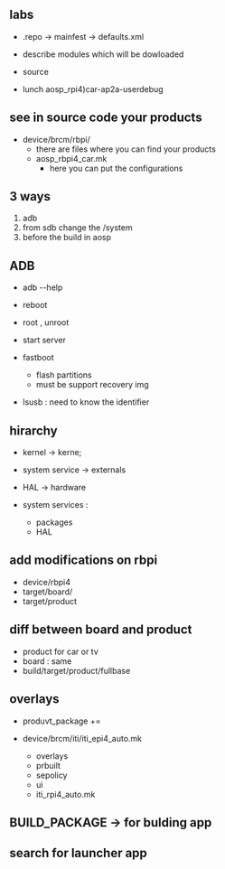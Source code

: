 ## labs

- .repo -> mainfest -> defaults.xml

- describe modules which will be dowloaded

- source

- lunch aosp_rpi4)car-ap2a-userdebug

## see in source code your products

- device/brcm/rbpi/
	- there are files where you can find your products
	- aosp_rbpi4_car.mk
		- here you can put the configurations
	
## 3 ways

1. adb
2. from sdb change the /system
3. before the build in aosp

## ADB

- adb --help
- reboot
- root , unroot
- start server

- fastboot
	- flash partitions
	- must be support recovery img

- lsusb : need to know the identifier


## hirarchy

- kernel -> kerne;


- system service -> externals

- HAL -> hardware

- system services :
	- packages
	- HAL

## add modifications on rbpi

- device/rbpi4
- target/board/
- target/product

## diff between board and product

- product for car or tv 
- board : same
- build/target/product/fullbase


## overlays

- produvt_package +=

- device/brcm/iti/iti_epi4_auto.mk
	- overlays
	- prbuilt
	- sepolicy
	- ui
	- iti_rpi4_auto.mk
	
## BUILD_PACKAGE -> for bulding app
	
## search for launcher app



























































